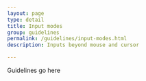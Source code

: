```yaml
---
layout: page
type: detail
title: Input modes
group: guidelines
permalink: /guidelines/input-modes.html
description: Inputs beyond mouse and cursor

---
```


Guidelines go here
